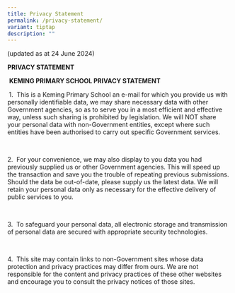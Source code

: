 ```yaml
---
title: Privacy Statement
permalink: /privacy-statement/
variant: tiptap
description: ""
---
```

<p>(updated as at 24 June 2024)</p>
<p><strong>PRIVACY STATEMENT</strong>
</p>
<p>&nbsp;<strong>KEMING PRIMARY SCHOOL PRIVACY STATEMENT</strong>
</p>
<p><strong>&nbsp;</strong>1.&nbsp; This is a Keming Primary School an e-mail
for which you provide us with personally identifiable data, we may share
necessary data with other Government agencies, so as to serve you in a
most efficient and effective way, unless such sharing is prohibited by
legislation. We will NOT share your personal data with non-Government entities,
except where such entities have been authorised to carry out specific Government
services.</p>
<p>&nbsp;&nbsp;&nbsp;&nbsp; &nbsp;</p>
<p>2.&nbsp; For your convenience, we may also display to you data you had
previously supplied us or other Government agencies. This will speed up
the transaction and save you the trouble of repeating previous submissions.
Should the data be out-of-date, please supply us the latest data. We will
retain your personal data only as necessary for the effective delivery
of public services to you.</p>
<p>&nbsp;&nbsp;&nbsp;&nbsp; &nbsp;</p>
<p>3.&nbsp; To safeguard your personal data, all electronic storage and transmission
of personal data are secured with appropriate security technologies.</p>
<p>&nbsp;&nbsp;&nbsp;&nbsp; &nbsp;</p>
<p>4.&nbsp; This site may contain links to non-Government sites whose data
protection and privacy practices may differ from ours. We are not responsible
for the content and privacy practices of these other websites and encourage
you to consult the privacy notices of those sites.</p>
<p>&nbsp;</p>